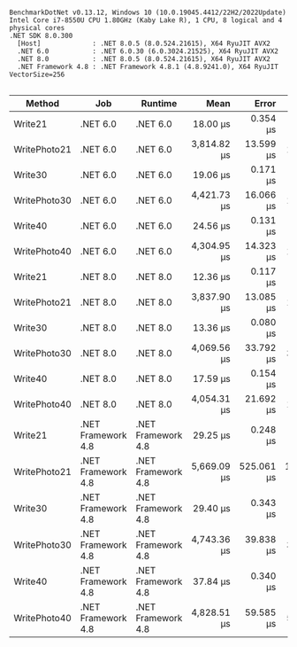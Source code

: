 ```

BenchmarkDotNet v0.13.12, Windows 10 (10.0.19045.4412/22H2/2022Update)
Intel Core i7-8550U CPU 1.80GHz (Kaby Lake R), 1 CPU, 8 logical and 4 physical cores
.NET SDK 8.0.300
  [Host]             : .NET 8.0.5 (8.0.524.21615), X64 RyuJIT AVX2
  .NET 6.0           : .NET 6.0.30 (6.0.3024.21525), X64 RyuJIT AVX2
  .NET 8.0           : .NET 8.0.5 (8.0.524.21615), X64 RyuJIT AVX2
  .NET Framework 4.8 : .NET Framework 4.8.1 (4.8.9241.0), X64 RyuJIT VectorSize=256


```
| Method       | Job                | Runtime            | Mean        | Error      | StdDev       | Gen0     | Gen1     | Gen2     | Allocated  |
|------------- |------------------- |------------------- |------------:|-----------:|-------------:|---------:|---------:|---------:|-----------:|
| Write21      | .NET 6.0           | .NET 6.0           |    18.00 μs |   0.354 μs |     0.562 μs |   7.1716 |        - |        - |   29.34 KB |
| WritePhoto21 | .NET 6.0           | .NET 6.0           | 3,814.82 μs |  13.599 μs |    12.721 μs | 187.5000 | 187.5000 | 187.5000 | 1166.59 KB |
| Write30      | .NET 6.0           | .NET 6.0           |    19.06 μs |   0.171 μs |     0.160 μs |   6.1951 |        - |        - |   25.41 KB |
| WritePhoto30 | .NET 6.0           | .NET 6.0           | 4,421.73 μs |  16.066 μs |    12.543 μs | 187.5000 | 187.5000 | 187.5000 | 1110.03 KB |
| Write40      | .NET 6.0           | .NET 6.0           |    24.56 μs |   0.131 μs |     0.116 μs |   8.7891 |        - |        - |   36.07 KB |
| WritePhoto40 | .NET 6.0           | .NET 6.0           | 4,304.95 μs |  14.323 μs |    13.398 μs | 281.2500 | 281.2500 | 281.2500 | 1428.07 KB |
| Write21      | .NET 8.0           | .NET 8.0           |    12.36 μs |   0.117 μs |     0.109 μs |   6.8359 |        - |        - |   28.05 KB |
| WritePhoto21 | .NET 8.0           | .NET 8.0           | 3,837.90 μs |  13.085 μs |    10.926 μs | 171.8750 | 132.8125 | 132.8125 | 1027.55 KB |
| Write30      | .NET 8.0           | .NET 8.0           |    13.36 μs |   0.080 μs |     0.075 μs |   5.9662 |        - |        - |   24.39 KB |
| WritePhoto30 | .NET 8.0           | .NET 8.0           | 4,069.56 μs |  33.792 μs |    31.609 μs | 132.8125 | 132.8125 | 132.8125 |  969.52 KB |
| Write40      | .NET 8.0           | .NET 8.0           |    17.59 μs |   0.154 μs |     0.129 μs |   8.5449 |        - |        - |   34.98 KB |
| WritePhoto40 | .NET 8.0           | .NET 8.0           | 4,054.31 μs |  21.692 μs |    19.230 μs | 226.5625 | 226.5625 | 226.5625 | 1287.47 KB |
| Write21      | .NET Framework 4.8 | .NET Framework 4.8 |    29.25 μs |   0.248 μs |     0.220 μs |   9.1553 |        - |        - |   37.58 KB |
| WritePhoto21 | .NET Framework 4.8 | .NET Framework 4.8 | 5,669.09 μs | 525.061 μs | 1,548.154 μs | 234.3750 | 234.3750 | 234.3750 | 1333.62 KB |
| Write30      | .NET Framework 4.8 | .NET Framework 4.8 |    29.40 μs |   0.343 μs |     0.304 μs |   8.1177 |   0.0610 |        - |   33.39 KB |
| WritePhoto30 | .NET Framework 4.8 | .NET Framework 4.8 | 4,743.36 μs |  39.838 μs |    37.265 μs | 234.3750 | 234.3750 | 234.3750 | 1275.48 KB |
| Write40      | .NET Framework 4.8 | .NET Framework 4.8 |    37.84 μs |   0.340 μs |     0.284 μs |  10.8643 |   0.0610 |        - |   44.71 KB |
| WritePhoto40 | .NET Framework 4.8 | .NET Framework 4.8 | 4,828.51 μs |  59.585 μs |    52.820 μs | 328.1250 | 328.1250 | 328.1250 | 1595.68 KB |

